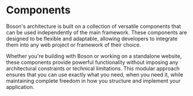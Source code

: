 # Components

<show-structure for="chapter" depth="2"/>

Boson's architecture is built on a collection of versatile components that can 
be used independently of the main framework. These components are designed to 
be flexible and adaptable, allowing developers to integrate them into any web 
project or framework of their choice. 

Whether you're building with Boson or working on a standalone website, these 
components provide powerful functionality without imposing any architectural 
constraints or technical limitations. This modular approach ensures that you 
can use exactly what you need, when you need it, while maintaining complete 
freedom in how you structure and implement your application.